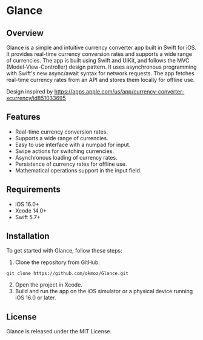 # Glance

## Overview

Glance is a simple and intuitive currency converter app built in Swift for iOS. It provides real-time currency conversion rates and supports a wide range of currencies. The app is built using Swift and UIKit, and follows the MVC (Model-View-Controller) design pattern. It uses asynchronous programming with Swift's new async/await syntax for network requests. The app fetches real-time currency rates from an API and stores them locally for offline use.

Design inspired by https://apps.apple.com/us/app/currency-converter-xcurrency/id851033695

## Features

- Real-time currency conversion rates.
- Supports a wide range of currencies.
- Easy to use interface with a numpad for input.
- Swipe actions for switching currencies.
- Asynchronous loading of currency rates.
- Persistence of currency rates for offline use.
- Mathematical operations support in the input field.

## Requirements

- iOS 16.0+
- Xcode 14.0+
- Swift 5.7+

## Installation

To get started with Glance, follow these steps:

1. Clone the repository from GitHub:
```
git clone https://github.com/okmoz/Glance.git
```
2. Open the project in Xcode.
3. Build and run the app on the iOS simulator or a physical device running iOS 16.0 or later.

## License
Glance is released under the MIT License.

